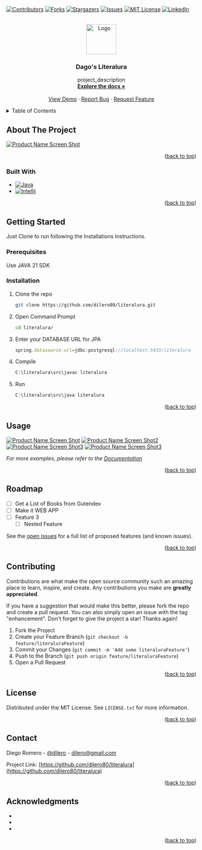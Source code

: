 <!-- PROJECT SHIELDS -->
<!--
*** I'm using markdown "reference style" links for readability.
*** Reference links are enclosed in brackets [ ] instead of parentheses ( ).
*** See the bottom of this document for the declaration of the reference variables
*** for contributors-url, forks-url, etc. This is an optional, concise syntax you may use.
*** https://www.markdownguide.org/basic-syntax/#reference-style-links
-->
[![Contributors][contributors-shield]][contributors-url]
[![Forks][forks-shield]][forks-url]
[![Stargazers][stars-shield]][stars-url]
[![Issues][issues-shield]][issues-url]
[![MIT License][license-shield]][license-url]
[![LinkedIn][linkedin-shield]][linkedin-url]



<!-- PROJECT LOGO -->
<br />
<div align="center">
  <a href="https://github.com/dilero80/literalura">
    <img src="img/badge literalura.png" alt="Logo" width="80" height="80">
  </a>

<h3 align="center">Dago's Literalura</h3>

  <p align="center">
    project_description
    <br />
    <a href="https://github.com/dilero80/literalura"><strong>Explore the docs »</strong></a>
    <br />
    <br />
    <a href="https://github.com/dilero80/literalura">View Demo</a>
    ·
    <a href="https://github.com/dilero80/literalura/issues/new?labels=bug&template=bug-report---.md">Report Bug</a>
    ·
    <a href="https://github.com/dilero80/literalura/issues/new?labels=enhancement&template=feature-request---.md">Request Feature</a>
  </p>
</div>



<!-- TABLE OF CONTENTS -->
<details>
  <summary>Table of Contents</summary>
  <ol>
    <li>
      <a href="#about-the-project">About The Project</a>
      <ul>
        <li><a href="#built-with">Built With</a></li>
      </ul>
    </li>
    <li>
      <a href="#getting-started">Getting Started</a>
      <ul>
        <li><a href="#prerequisites">Prerequisites</a></li>
        <li><a href="#installation">Installation</a></li>
      </ul>
    </li>
    <li><a href="#usage">Usage</a></li>
    <li><a href="#roadmap">Roadmap</a></li>
    <li><a href="#contributing">Contributing</a></li>
    <li><a href="#license">License</a></li>
    <li><a href="#contact">Contact</a></li>
    <li><a href="#acknowledgments">Acknowledgments</a></li>
  </ol>
</details>



<!-- ABOUT THE PROJECT -->
## About The Project

[![Product Name Screen Shot][product-screenshot]](https://github.com/dilero80/literalura)
<p align="right">(<a href="#readme-top">back to top</a>)</p>



### Built With

* [![Java][Java]][Java-url]
* [![Intellij][Intellij]][Intellij-url]


<p align="right">(<a href="#readme-top">back to top</a>)</p>



<!-- GETTING STARTED -->
## Getting Started

Just Clone to run following the Installations Instructions.

### Prerequisites

Use JAVA 21 SDK

### Installation

1. Clone the repo
   ```sh
   git clone https://github.com/dilero80/literalura.git
   ```
2. Open Command Prompt
   ```sh
   cd literalura/  
   ```
4. Enter your DATABASE URL for JPA 
   ```js
   spring.datasource.url=jdbc:postgresql://localhost:5433/literalura
   ```
5. Compile
   ```js
   C:\literalura\src\javac literalura
   ```
5. Run
   ```js
   C:\literalura\src\java literalura
   ```

<p align="right">(<a href="#readme-top">back to top</a>)</p>



<!-- USAGE EXAMPLES -->
## Usage

[![Product Name Screen Shot][product-screenshot]](https://github.com/dilero80/literalura)
[![Product Name Screen Shot2][product-screenshot2]](https://github.com/dilero80/literalura)
[![Product Name Screen Shot3][product-screenshot3]](https://github.com/dilero80/literalura)
[![Product Name Screen Shot3][product-screenshot4]](https://github.com/dilero80/literalura)

_For more examples, please refer to the [Documentation](https://example.com)_

<p align="right">(<a href="#readme-top">back to top</a>)</p>



<!-- ROADMAP -->
## Roadmap

- [ ] Get a List of Books from Gutendex
- [ ] Make it WEB APP
- [ ] Feature 3
    - [ ] Nested Feature

See the [open issues](https://github.com/dilero80/literalura/issues) for a full list of proposed features (and known issues).

<p align="right">(<a href="#readme-top">back to top</a>)</p>



<!-- CONTRIBUTING -->
## Contributing

Contributions are what make the open source community such an amazing place to learn, inspire, and create. Any contributions you make are **greatly appreciated**.

If you have a suggestion that would make this better, please fork the repo and create a pull request. You can also simply open an issue with the tag "enhancement".
Don't forget to give the project a star! Thanks again!

1. Fork the Project
2. Create your Feature Branch (`git checkout -b feature/literaluraFeature`)
3. Commit your Changes (`git commit -m 'Add some literaluraFeature'`)
4. Push to the Branch (`git push origin feature/literaluraFeature`)
5. Open a Pull Request

<p align="right">(<a href="#readme-top">back to top</a>)</p>



<!-- LICENSE -->
## License

Distributed under the MIT License. See `LICENSE.txt` for more information.

<p align="right">(<a href="#readme-top">back to top</a>)</p>



<!-- CONTACT -->
## Contact

Diego Romero - [@dilero](https://twitter.com/twitter_handle) - dilero@gmail.com

Project Link: [https://github.com/dilero80/literalura](https://github.com/dilero80/literalura)


<p align="right">(<a href="#readme-top">back to top</a>)</p>



<!-- ACKNOWLEDGMENTS -->
## Acknowledgments

* []()
* []()
* []()

<p align="right">(<a href="#readme-top">back to top</a>)</p>



<!-- MARKDOWN LINKS & IMAGES -->
<!-- https://www.markdownguide.org/basic-syntax/#reference-style-links -->
[contributors-shield]: https://img.shields.io/github/contributors/dilero80/literalura.svg?style=for-the-badge
[contributors-url]: https://github.com/dilero80/literalura/graphs/contributors
[forks-shield]: https://img.shields.io/github/forks/dilero80/literalura.svg?style=for-the-badge
[forks-url]: https://github.com/dilero80/literalura/network/members
[stars-shield]: https://img.shields.io/github/stars/dilero80/literalura.svg?style=for-the-badge
[stars-url]: https://github.com/dilero80/literalura/stargazers
[issues-shield]: https://img.shields.io/github/issues/dilero80/literalura.svg?style=for-the-badge
[issues-url]: https://github.com/dilero80/literalura/issues
[license-shield]: https://img.shields.io/github/license/dilero80/literalura.svg?style=for-the-badge
[license-url]: https://github.com/dilero80/literalura/blob/master/LICENSE.txt
[linkedin-shield]: https://img.shields.io/badge/-LinkedIn-black.svg?style=for-the-badge&logo=linkedin&colorB=555
[linkedin-url]: https://linkedin.com/in/dilero
[product-screenshot]: literalura/img/menu1.png
[product-screenshot2]: literalura/img/menu2.png
[product-screenshot3]: literalura/img/menu3.png
[product-screenshot4]: literalura/img/menu4.png
[Java]: https://img.shields.io/badge/Java-ED8B00?style=for-the-badge&logo=openjdk&logoColor=white
[Java-url]: https://www.java.com/
[IntelliJ]: https://img.shields.io/badge/Intellij%20Idea-000?logo=intellij-idea&style=for-the-badge
[Intellij-url]: https://www.jetbrains.com/es-es/idea/

